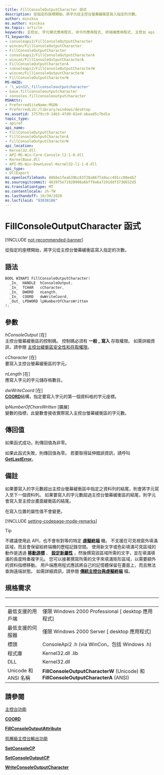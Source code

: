 ```yaml
---
title: FillConsoleOutputCharacter 函式
description: 從指定的座標開始，將字元從主控台螢幕緩衝區寫入指定的次數。
author: miniksa
ms.author: miniksa
ms.topic: article
keywords: 主控台, 字元模式應用程式, 命令列應用程式, 終端機應用程式, 主控台 api
f1_keywords:
- consoleapi2/FillConsoleOutputCharacter
- wincon/FillConsoleOutputCharacter
- FillConsoleOutputCharacter
- consoleapi2/FillConsoleOutputCharacterA
- wincon/FillConsoleOutputCharacterA
- FillConsoleOutputCharacterA
- consoleapi2/FillConsoleOutputCharacterW
- wincon/FillConsoleOutputCharacterW
- FillConsoleOutputCharacterW
MS-HAID:
- '\_win32\_fillconsoleoutputcharacter'
- base.fillconsoleoutputcharacter
- consoles.fillconsoleoutputcharacter
MSHAttr:
- PreferredSiteName:MSDN
- PreferredLib:/library/windows/desktop
ms.assetid: 37579cc9-14b3-4fd9-81ed-abaad5c7bd1a
topic_type:
- apiref
api_name:
- FillConsoleOutputCharacter
- FillConsoleOutputCharacterA
- FillConsoleOutputCharacterW
api_location:
- Kernel32.dll
- API-MS-Win-Core-Console-l2-1-0.dll
- KernelBase.dll
- API-MS-Win-DownLevel-Kernel32-l1-1-0.dll
api_type:
- DllExport
ms.openlocfilehash: 8860a1feab39bc83f28a867fa9acc491cc00e4b7
ms.sourcegitcommit: 463975e71920908a6bff9a6a7291ddf3736652d5
ms.translationtype: MT
ms.contentlocale: zh-TW
ms.lasthandoff: 10/30/2020
ms.locfileid: "93038186"
---
```

# <a name="fillconsoleoutputcharacter-function"></a>FillConsoleOutputCharacter 函式

[!INCLUDE [not-recommended-banner](./includes/not-recommended-banner.md)]

從指定的座標開始，將字元從主控台螢幕緩衝區寫入指定的次數。

## <a name="syntax"></a>語法

```C
BOOL WINAPI FillConsoleOutputCharacter(
  _In_  HANDLE  hConsoleOutput,
  _In_  TCHAR   cCharacter,
  _In_  DWORD   nLength,
  _In_  COORD   dwWriteCoord,
  _Out_ LPDWORD lpNumberOfCharsWritten
);
```

## <a name="parameters"></a>參數

*hConsoleOutput* \[在\]  
主控台螢幕緩衝區的控制碼。 控制碼必須有 **一般 \_ 寫入** 存取權限。 如需詳細資訊，請參閱 [主控台緩衝區安全性和存取權限](console-buffer-security-and-access-rights.md)。

*cCharacter* \[在\]  
要寫入主控台螢幕緩衝區的字元。

*nLength* \[在\]  
應寫入字元的字元儲存格數目。

*dwWriteCoord* \[在\]  
[**COORD**](coord-str.md)結構，指定要寫入字元的第一個資料格的字元座標。

*lpNumberOfCharsWritten* \[擴展\]  
變數的指標，此變數會接收實際寫入主控台螢幕緩衝區的字元數。

## <a name="return-value"></a>傳回值

如果函式成功，則傳回值為非零。

如果此函式失敗，則傳回值為零。 若要取得延伸錯誤資訊，請呼叫 [**GetLastError**](https://msdn.microsoft.com/library/windows/desktop/ms679360)。

## <a name="remarks"></a>備註

如果要寫入的字元數超出主控台螢幕緩衝區中指定之資料列的結尾，則會將字元寫入至下一個資料列。 如果要寫入的字元數超過主控台螢幕緩衝區的結尾，則字元會寫入至主控台畫面緩衝區的結尾。

在寫入位置的屬性值不會變更。

[!INCLUDE [setting-codepage-mode-remarks](./includes/setting-codepage-mode-remarks.md)]

> [!TIP]
> 不建議使用此 API，也不會有對等的特定 **[虛擬終端](console-virtual-terminal-sequences.md)** 機。 不支援在可見視窗外填滿區域，而且會保留給終端機的歷程記錄空間。 使用新文字或色彩填滿可見區域的動作是透過 **[移動游標](console-virtual-terminal-sequences.md#cursor-positioning)** 、 **[設定新屬性](console-virtual-terminal-sequences.md#text-formatting)** ，然後撰寫該區域所需的文字，並在填滿填滿的長度時重複字元。 您可以接著撰寫所需的文字來填滿矩形區域，以需要額外的資料指標移動。 用戶端應用程式應該將自己的記憶體保留在畫面上，而且無法查詢遠端狀態。 如需詳細資訊，請參閱 **[傳統主控台與虛擬終端](classic-vs-vt.md)** 檔。

## <a name="requirements"></a>規格需求

| &nbsp; | &nbsp; |
|-|-|
| 最低支援的用戶端 | 僅限 Windows 2000 Professional \[ desktop 應用程式\] |
| 最低支援的伺服器 | 僅限 Windows 2000 Server \[ desktop 應用程式\] |
| 標頭 | ConsoleApi2 .h (via WinCon，包括 Windows .h)  |
| 程式庫 | Kernel32.dll .lib |
| DLL | Kernel32.dll |
| Unicode 和 ANSI 名稱 | **FillConsoleOutputCharacterW** (Unicode) 和 **FillConsoleOutputCharacterA** (ANSI)  |

## <a name="see-also"></a>請參閱

[主控台功能](console-functions.md)

[**COORD**](coord-str.md)

[**FillConsoleOutputAttribute**](fillconsoleoutputattribute.md)

[低層級主控台輸出功能](low-level-console-output-functions.md)

[**SetConsoleCP**](setconsolecp.md)

[**SetConsoleOutputCP**](setconsoleoutputcp.md)

[**WriteConsoleOutputCharacter**](writeconsoleoutputcharacter.md)
